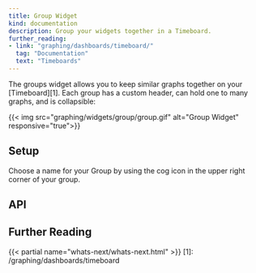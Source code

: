```yaml
---
title: Group Widget
kind: documentation
description: Group your widgets together in a Timeboard.
further_reading:
- link: "graphing/dashboards/timeboard/"
  tag: "Documentation"
  text: "Timeboards"
---
```


The groups widget allows you to keep similar graphs together on your [Timeboard][1]. Each group has a custom header, can hold one to many graphs, and is collapsible:

{{< img src="graphing/widgets/group/group.gif" alt="Group Widget" responsive="true">}}

## Setup

Choose a name for your Group by using the cog icon in the upper right corner of your group.

## API

## Further Reading

{{< partial name="whats-next/whats-next.html" >}}
[1]: /graphing/dashboards/timeboard
